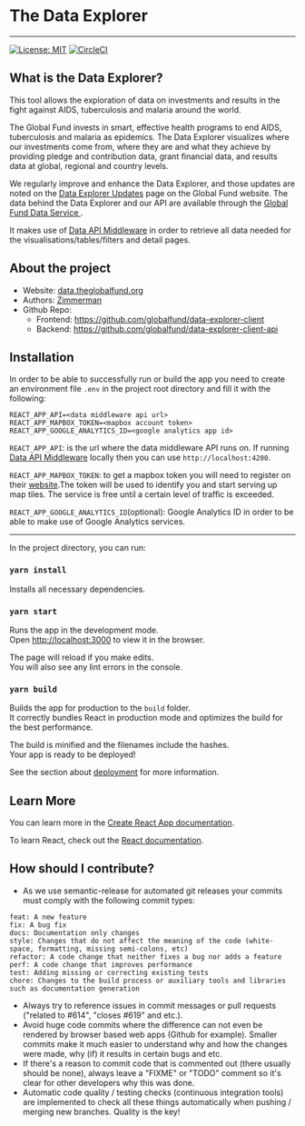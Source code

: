 # The Data Explorer

---

[![License: MIT](https://img.shields.io/badge/License-MIT-blue.svg)](https://github.com/globalfund/data-explorer-client/blob/main/LICENSE.MD)
[![CircleCI](https://circleci.com/gh/globalfund/data-explorer-client/tree/main.svg?style=svg&circle-token=6f6ecdaed1d23739b91848d368c60fa6c9518b5c)](https://circleci.com/gh/globalfund/data-explorer-client/tree/main)

## What is the Data Explorer?

This tool allows the exploration of data on investments and results in the fight against AIDS, tuberculosis and malaria around the world.

The Global Fund invests in smart, effective health programs to end AIDS, tuberculosis and malaria as epidemics. The Data Explorer visualizes where our investments come from, where they are and what they achieve by providing pledge and contribution data, grant financial data, and results data at global, regional and country levels.

We regularly improve and enhance the Data Explorer, and those updates are noted on the <a href= "https://www.theglobalfund.org/en/updates/data/" target="_blank">Data Explorer Updates</a> page on the Global Fund website. The data behind the Data Explorer and our API are available through the <a href="https://data-service.theglobalfund.org/" target="_blank">Global Fund Data Service </a>.

It makes use of [Data API Middleware](https://github.com/globalfund/data-explorer-client-api/) in order to retrieve all data needed for the visualisations/tables/filters and detail pages.

## About the project

- Website: <a href="https://data.theglobalfund.org" target="_blank">data.theglobalfund.org</a>
- Authors: <a href="https://www.zimmerman.team/" target="_blank">Zimmerman</a>
- Github Repo:
  - Frontend: <a href="https://github.com/globalfund/data-explorer-client" target="_blank">https://github.com/globalfund/data-explorer-client</a>
  - Backend: <a href="https://github.com/globalfund/data-explorer-client-api" target="_blank">https://github.com/globalfund/data-explorer-client-api</a>

## Installation

In order to be able to successfully run or build the app you need to create an environment file `.env` in the project root directory and fill it with the following:

```
REACT_APP_API=<data middleware api url>
REACT_APP_MAPBOX_TOKEN=<mapbox account token>
REACT_APP_GOOGLE_ANALYTICS_ID=<google analytics app id>
```

`REACT_APP_API`: is the url where the data middleware API runs on. If running [Data API Middleware](https://github.com/globalfund/data-explorer-client-api/) locally then you can use `http://localhost:4200`.

`REACT_APP_MAPBOX_TOKEN`: to get a mapbox token you will need to register on their [website](https://www.mapbox.com).The token will be used to identify you and start serving up map tiles. The service is free until a certain level of traffic is exceeded.

`REACT_APP_GOOGLE_ANALYTICS_ID`(optional): Google Analytics ID in order to be able to make use of Google Analytics services.

---

In the project directory, you can run:

### `yarn install`

Installs all necessary dependencies.

### `yarn start`

Runs the app in the development mode.<br />
Open [http://localhost:3000](http://localhost:3000) to view it in the browser.

The page will reload if you make edits.<br />
You will also see any lint errors in the console.

### `yarn build`

Builds the app for production to the `build` folder.<br />
It correctly bundles React in production mode and optimizes the build for the best performance.

The build is minified and the filenames include the hashes.<br />
Your app is ready to be deployed!

See the section about [deployment](https://facebook.github.io/create-react-app/docs/deployment) for more information.

## Learn More

You can learn more in the [Create React App documentation](https://facebook.github.io/create-react-app/docs/getting-started).

To learn React, check out the [React documentation](https://reactjs.org/).

## How should I contribute?

- As we use semantic-release for automated git releases your commits must comply with the following commit types:

```
feat: A new feature
fix: A bug fix
docs: Documentation only changes
style: Changes that do not affect the meaning of the code (white-space, formatting, missing semi-colons, etc)
refactor: A code change that neither fixes a bug nor adds a feature
perf: A code change that improves performance
test: Adding missing or correcting existing tests
chore: Changes to the build process or auxiliary tools and libraries such as documentation generation
```

- Always try to reference issues in commit messages or pull requests ("related to #614", "closes #619" and etc.).
- Avoid huge code commits where the difference can not even be rendered by browser based web apps (Github for example). Smaller commits make it much easier to understand why and how the changes were made, why (if) it results in certain bugs and etc.
- If there's a reason to commit code that is commented out (there usually should be none), always leave a "FIXME" or "TODO" comment so it's clear for other developers why this was done.
- Automatic code quality / testing checks (continuous integration tools) are implemented to check all these things automatically when pushing / merging new branches. Quality is the key!
